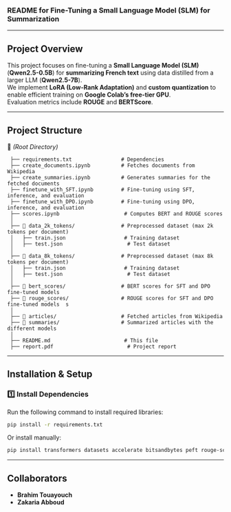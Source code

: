 ### **README for Fine-Tuning a Small Language Model (SLM) for Summarization**  

---

## **Project Overview**  
This project focuses on fine-tuning a **Small Language Model (SLM)** (**Qwen2.5-0.5B**) for **summarizing French text** using data distilled from a larger LLM (**Qwen2.5-7B**).  
We implement **LoRA (Low-Rank Adaptation)** and **custom quantization** to enable efficient training on **Google Colab’s free-tier GPU**.  
Evaluation metrics include **ROUGE** and **BERTScore**.  

---

## **Project Structure**  

📂 *(Root Directory)*  
```
 ├── requirements.txt                # Dependencies  
 ├── create_documents.ipynb          # Fetches documents from Wikipedia  
 ├── create_summaries.ipynb          # Generates summaries for the fetched documents  
 ├── finetune_with_SFT.ipynb         # Fine-tuning using SFT, inference, and evaluation  
 ├── finetune_with_DPO.ipynb         # Fine-tuning using DPO, inference, and evaluation  
 ├── scores.ipynb                     # Computes BERT and ROUGE scores  
 │  
 ├── 📂 data_2k_tokens/               # Preprocessed dataset (max 2k tokens per document)  
 │   ├── train.json                   # Training dataset  
 │   ├── test.json                     # Test dataset  
 │  
 ├── 📂 data_8k_tokens/               # Preprocessed dataset (max 8k tokens per document)  
 │   ├── train.json                   # Training dataset  
 │   ├── test.json                     # Test dataset  
 │  
 ├── 📂 bert_scores/                  # BERT scores for SFT and DPO fine-tuned models  
 ├── 📂 rouge_scores/                 # ROUGE scores for SFT and DPO fine-tuned models  s
 │
 ├── 📂 articles/                     # Fetched articles from Wikipedia
 ├── 📂 summaries/                    # Summarized articles with the different models
 │  
 ├── README.md                        # This file  
 ├── report.pdf                        # Project report  
```

---

## **Installation & Setup**  
### **1️⃣ Install Dependencies**  
Run the following command to install required libraries:  
```bash
pip install -r requirements.txt
```
Or install manually:  
```bash
pip install transformers datasets accelerate bitsandbytes peft rouge-score sacrebleu torch sentencepiece blobfile tiktoken bert-score tqdm pandas wikipedia
```

---

## **Collaborators**  
- **Brahim Touayouch**  
- **Zakaria Abboud**   